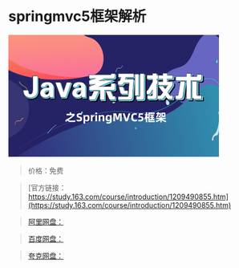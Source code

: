 # springmvc5框架解析

![img](../../../assets/study163/free/80d65465d37941de87346176ed542070.png)

> 价格：免费

> [官方链接：https://study.163.com/course/introduction/1209490855.htm](https://study.163.com/course/introduction/1209490855.htm)

> [阿里网盘：]()

> [百度网盘：]()

> [夸克网盘：]()
